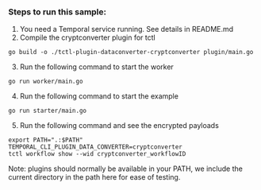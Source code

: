 ### Steps to run this sample:
1) You need a Temporal service running. See details in README.md
2) Compile the cryptconverter plugin for tctl
```
go build -o ./tctl-plugin-dataconverter-cryptconverter plugin/main.go
```
3) Run the following command to start the worker
```
go run worker/main.go
```
4) Run the following command to start the example
```
go run starter/main.go
```
5) Run the following command and see the encrypted payloads
```
export PATH=".:$PATH" TEMPORAL_CLI_PLUGIN_DATA_CONVERTER=cryptconverter
tctl workflow show --wid cryptconverter_workflowID
```
Note: plugins should normally be available in your PATH, we include the current directory in the path here for ease of testing.
